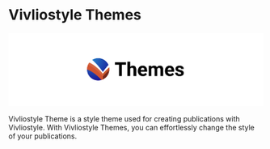 # Vivliostyle Themes

![Vivliostyle Themes logo](./assets/themes-logo.jpg)

Vivliostyle Theme is a style theme used for creating publications with Vivliostyle. With Vivliostyle Themes, you can effortlessly change the style of your publications.
